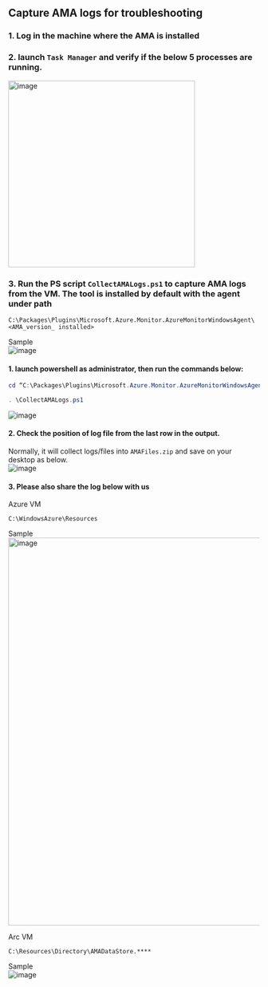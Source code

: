 ## Capture AMA logs for troubleshooting

### 1. Log in the machine where the AMA is installed
### 2. launch `Task Manager` and verify if the below 5 processes are running.

<img width="374" alt="image" src="https://github.com/guguji666666/GJS-Sentinel-Tips/assets/96930989/aabc1e70-cb7b-4e62-ade5-17d76d59c795">

### 3. Run the PS script `CollectAMALogs.ps1` to capture AMA logs from the VM. The tool is installed by default with the agent under path
```
C:\Packages\Plugins\Microsoft.Azure.Monitor.AzureMonitorWindowsAgent\<AMA_version_ installed>
```
  
Sample <br>
![image](https://github.com/guguji666666/GJS-Sentinel-Tips/assets/96930989/3eb584e3-7d64-4e4a-8f54-5477c35af76f)

#### 1. launch powershell as administrator, then run the commands below:
```powershell
cd “C:\Packages\Plugins\Microsoft.Azure.Monitor.AzureMonitorWindowsAgent\<AMA_version_ installed>”
```
```powershell
. \CollectAMALogs.ps1
```

![image](https://github.com/guguji666666/GJS-Sentinel-Tips/assets/96930989/a3e3030d-a3d8-400c-ad90-6e338548821b)

#### 2. Check the position of log file from the last row in the output. 

Normally, it will collect logs/files into `AMAFiles.zip` and save on your desktop as below. <br>
![image](https://github.com/guguji666666/GJS-Sentinel-Tips/assets/96930989/451d5159-166f-4d77-81da-33f3ee465395)

#### 3. Please also share the log below with us

Azure VM 
```
C:\WindowsAzure\Resources
```
Sample <br>
<img width="777" alt="image" src="https://github.com/guguji666666/GJS-Sentinel-Tips/assets/96930989/e6823fe5-9116-4a16-be81-b767f7e57b96">

Arc VM
```
C:\Resources\Directory\AMADataStore.****
```
Sample <br>
![image](https://github.com/guguji666666/GJS-Sentinel-Tips/assets/96930989/3c52c2f3-01a3-45bc-95c8-325da99e31ba)
